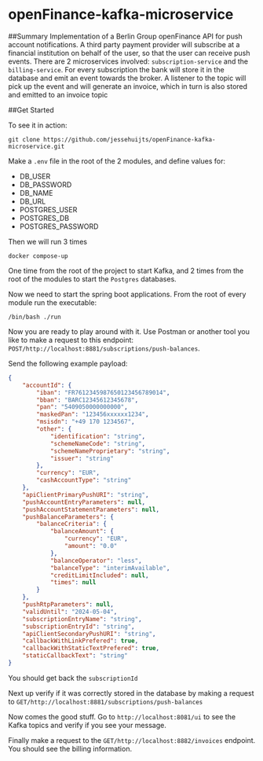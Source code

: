 # openFinance-kafka-microservice


##Summary
Implementation of a Berlin Group openFinance API for push account notifications. A third party payment provider will 
subscribe at a financial institution on behalf of the user, so that the user can receive push events. There are 2 
microservices involved: `subscription-service` and the `billing-service`. For every subscription the bank will store
it in the database and emit an event towards the broker. A listener to the topic will pick up the event and will 
generate an invoice, which in turn is also stored and emitted to an invoice topic

##Get Started

To see it in action:

```shell
git clone https://github.com/jessehuijts/openFinance-kafka-microservice.git
```

Make a `.env` file in the root of the 2 modules, and define values for:
- DB_USER
- DB_PASSWORD
- DB_NAME
- DB_URL
- POSTGRES_USER
- POSTGRES_DB
- POSTGRES_PASSWORD

Then we will run 3 times

```shell
docker compose-up
```

One time from the root of the project to start Kafka, and 2 times from the root of the 
modules to start the `Postgres` databases.

Now we need to start the spring boot applications. From the root of every module run the
executable:

```shell
/bin/bash ./run
```

Now you are ready to play around with it. Use Postman or another tool you like to make a request to this
endpoint: `POST/http://localhost:8881/subscriptions/push-balances`.

Send the following example payload:

```json
{
    "accountId": {
        "iban": "FR7612345987650123456789014",
        "bban": "BARC12345612345678",
        "pan": "5409050000000000",
        "maskedPan": "123456xxxxxx1234",
        "msisdn": "+49 170 1234567",
        "other": {
            "identification": "string",
            "schemeNameCode": "string",
            "schemeNameProprietary": "string",
            "issuer": "string"
        },
        "currency": "EUR",
        "cashAccountType": "string"
    },
    "apiClientPrimaryPushURI": "string",
    "pushAccountEntryParameters": null,
    "pushAccountStatementParameters": null,
    "pushBalanceParameters": {
        "balanceCriteria": {
            "balanceAmount": {
                "currency": "EUR",
                "amount": "0.0"
            },
            "balanceOperator": "less",
            "balanceType": "interimAvailable",
            "creditLimitIncluded": null,
            "times": null
        }
    },
    "pushRtpParameters": null,
    "validUntil": "2024-05-04",
    "subscriptionEntryName": "string",
    "subscriptionEntryId": "string",
    "apiClientSecondaryPushURI": "string",
    "callbackWithLinkPrefered": true,
    "callbackWithStaticTextPrefered": true,
    "staticCallbackText": "string"
}
```

You should get back the `subscriptionId`

Next up verify if it was correctly stored in the database by making a request to `GET/http://localhost:8881/subscriptions/push-balances`

Now comes the good stuff. Go to `http://localhost:8081/ui` to see the Kafka topics and verify if you see your message.

Finally make a request to the `GET/http://localhost:8882/invoices` endpoint. You should see the billing information. 



